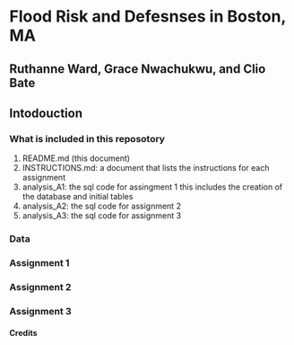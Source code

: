 
# Flood Risk and Defesnses in Boston, MA

## Ruthanne Ward, Grace Nwachukwu, and Clio Bate

## Intodouction

### What is included in this reposotory

1. README.md (this document)
1. INSTRUCTIONS.md: a document that lists the instructions for each assignment
1. analysis_A1: the sql code for assingment 1 this includes the creation of the database and initial tables
1. analysis_A2: the sql code for assignment 2
1. analysis_A3: the sql code for assignment 3

### Data

### Assignment 1

### Assignment 2

### Assignment 3

#### Credits
